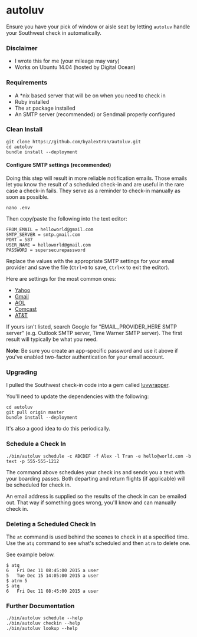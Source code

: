 # autoluv

Ensure you have your pick of window or aisle seat by letting `autoluv` handle your Southwest check in automatically.

### Disclaimer

* I wrote this for me (your mileage may vary)
* Works on Ubuntu 14.04 (hosted by Digital Ocean)

### Requirements

* A *nix based server that will be on when you need to check in
* Ruby installed
* The `at` package installed
* An SMTP server (recommended) or Sendmail properly configured

### Clean Install

```
git clone https://github.com/byalextran/autoluv.git
cd autoluv
bundle install --deployment
```

#### Configure SMTP settings (recommended)

Doing this step will result in more reliable notification emails. Those emails let you know the result of a scheduled check-in and are useful in the rare case a check-in fails. They serve as a reminder to check-in manually as soon as possible.

```
nano .env
```

Then copy/paste the following into the text editor:

```
FROM_EMAIL = helloworld@gmail.com
SMTP_SERVER = smtp.gmail.com
PORT = 587
USER_NAME = helloworld@gmail.com
PASSWORD = supersecurepassword
```

Replace the values with the appropriate SMTP settings for your email provider and save the file (`Ctrl+O` to save, `Ctrl+X` to exit the editor).

Here are settings for the most common ones:

* [Yahoo](https://www.lifewire.com/what-are-yahoo-smtp-settings-for-email-1170875)
* [Gmail](https://www.lifewire.com/what-are-the-gmail-smtp-settings-1170854)
* [AOL](https://www.lifewire.com/what-are-aol-mail-smtp-settings-1170849)
* [Comcast](https://customer.xfinity.com/help-and-support/internet/email-client-programs-with-xfinity-email/)
* [AT&T](https://www.att.com/esupport/article.html#!/dsl-high-speed/KM1010523)

If yours isn't listed, search Google for "EMAIL_PROVIDER_HERE SMTP server" (e.g. Outlook SMTP server, Time Warner SMTP server). The first result will typically be what you need.

**Note**: Be sure you create an app-specific password and use it above if you've enabled two-factor authentication for your email account.

### Upgrading

I pulled the Southwest check-in code into a gem called [luvwrapper](https://github.com/byalextran/luvwrapper).

You'll need to update the dependencies with the following:

```
cd autoluv
git pull origin master
bundle install --deployment
```

It's also a good idea to do this periodically.

### Schedule a Check In

```
./bin/autoluv schedule -c ABCDEF -f Alex -l Tran -e hello@world.com -b text -p 555-555-1212
````

The command above schedules your check ins and sends you a text with your boarding passes. Both departing and return flights (if applicable) will be scheduled for check in.

An email address is supplied so the results of the check in can be emailed out. That way if something goes wrong, you'll know and can manually check in.

### Deleting a Scheduled Check In

The `at` command is used behind the scenes to check in at a specified time. Use the `atq` command to see what's scheduled and then `atrm` to delete one.

See example below.

```
$ atq
6	Fri Dec 11 08:45:00 2015 a user
5	Tue Dec 15 14:05:00 2015 a user
$ atrm 5
$ atq
6	Fri Dec 11 08:45:00 2015 a user
```

### Further Documentation

```
./bin/autoluv schedule --help
./bin/autoluv checkin --help
./bin/autoluv lookup --help
```
